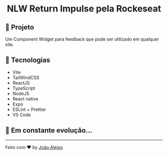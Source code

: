 <h1 align="center">
	NLW Return Impulse pela Rockeseat
</h1>

## 🚀 Projeto

Um Component Widget para feedback que pode ser utilizado em qualquer site.

## 🔧 Tecnologias

- Vite
- TailWindCSS
- ReactJS
- TypeScript
- NodeJS
- React native
- Expo
- ESLint + Prettier
- VS Code

## 🚀 **Em constante evolução...**

---

Feito com ♥ by [João Aleixo](https://www.linkedin.com/in/joao-aleixo-dias/)
